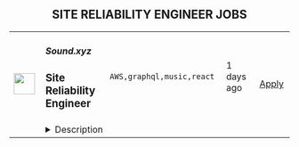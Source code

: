 <div align="center"><h2>SITE RELIABILITY ENGINEER JOBS</h2></div><table><tr>
                <td width="100" height="100" rowspan="2">
                    <img src="https://remotive.com/job/1436512/logo" width="38px" height="auto">
                </td>
                <td width="300">
                    <h5>Sound.xyz</h5>
                    <h3>Site Reliability Engineer</h3>
                </td>
                <td width="300">
                    <code>AWS,graphql,music,react</code>
                </td>
                <td width="200">
                <text>1 days ago</text>
                </td>
                <td width="100" rowspan="2">
                <a href="https://remotive.com/remote-jobs/devops/site-reliability-engineer-1436512" align="right" target="_blank">Apply</a>
                </td>
            </tr>
            <tr>
                <td colspan="3">
                <details><summary>Description</summary>
                <p style="min-height: 1.5em;">Sound is hiring a Site Reliability Engineer to help shape the future of a new music economy that values artists and their music while connecting fans more closely to the music they love.</p>
<p style="min-height: 1.5em;">Sound is a suite of web3-native music and economic tools powering the next generation of artists and their communities. We’re passionate about helping artists capture more value from their art, and connecting fans more closely to the music they love. Since launch, we’ve onboarded over 200 artists (including Snoop Dogg, Pussy Riot, Salem Ilese, RAC, Soulection, and more) and generated over $3.5 million in proceeds that have gone directly to those artists.</p>
<p style="min-height: 1.5em;">As a Site Reliability Engineer, you’ll be responsible for providing a world class experience to our users and artists by detecting and resolving incidents, minimizing outages, and collaborating with product owners to understand user engagement on Sound. We’re looking for a software engineer with a curious mind and the passion to build the next generation of SRE tools and processes within Sound.</p>
<p style="min-height: 1.5em;"> </p>
<div class="h3">What you'll be doing:</div>
<ul style="min-height: 1.5em;">
<li>
<p style="min-height: 1.5em;">Expand and keep customer-facing services available at top performance by maintaining the health of supporting systems</p>
</li>
<li>
<p style="min-height: 1.5em;">Work closely with our engineering team to define best practices and goals around availability and resiliency</p>
</li>
<li>
<p style="min-height: 1.5em;">Act in key response roles during major incidents and participate in the technical review of each incident</p>
</li>
<li>
<p style="min-height: 1.5em;">Contribute to technical design and architecture discussions and decisions as well as technical troubleshooting across our stack</p>
</li>
<li>
<p style="min-height: 1.5em;">Design, build and operate core infrastructure that enables scaling to support hundreds of thousands of concurrent users</p>
</li>
<li>
<p style="min-height: 1.5em;">Setup and perform regular load and stress testing, interpreting the results and leading the implementation of improvements to address bottlenecks, increase resiliency and improve scalability</p>
</li>
<li>
<p style="min-height: 1.5em;">Develop, manage and operate real-time production monitoring, instrumentation and telemetry</p>
</li>
<li>
<p style="min-height: 1.5em;">Ability to operate in a fast paced environment and troubleshoot complex issues quickly while successfully juggling multiple priorities</p>
</li>
</ul>
<p style="min-height: 1.5em;"> </p>
<div class="h3">Who we're looking for:</div>
<ul style="min-height: 1.5em;">
<li>
<p style="min-height: 1.5em;">4+ years of experience in a senior hands-on site/system reliability role</p>
</li>
<li>
<p style="min-height: 1.5em;">Proficiency in TypeScript and GraphQL</p>
</li>
<li>
<p style="min-height: 1.5em;">Experience with building and scaling services using technologies from AWS and CloudFlare</p>
</li>
<li>
<p style="min-height: 1.5em;">Experience deploying and operating EKS services and databases such as Postgres and Redis</p>
</li>
<li>
<p style="min-height: 1.5em;">Ability to participate in an on-call rotation and to work independently with minimal supervision</p>
</li>
<li>
<p style="min-height: 1.5em;">Excellent problem solving skills with a systematic and thorough approach and a bias for action</p>
</li>
<li>
<p style="min-height: 1.5em;">Track record for being able to diagnose problems within complex systems</p>
</li>
</ul>
<p style="min-height: 1.5em;"> </p>
<div class="h3">Nice-to-haves:</div>
<ul style="min-height: 1.5em;">
<li>
<p style="min-height: 1.5em;">Experience with message queues and caching infrastructure at-scale</p>
</li>
<li>
<p style="min-height: 1.5em;">Experience designing and implementing microservices and event-driven architectures</p>
</li>
<li>
<p style="min-height: 1.5em;">Experience with modern frameworks (React, Relay, Next.js)</p>
</li>
<li>
<p style="min-height: 1.5em;">Understanding of Ethereum, Arweave, IPFS architectures</p>
</li>
<li>
<p style="min-height: 1.5em;">History of open source contributions</p>
</li>
</ul>
<p style="min-height: 1.5em;"> </p>
<div class="h3">Benefits at Sound:</div>
<ul style="min-height: 1.5em;">
<li>
<p style="min-height: 1.5em;">We offer top-of-the-line benefits, including health, mental health, dental, and vision insurance.</p>
</li>
<li>
<p style="min-height: 1.5em;">Remote-first teamwork with team and community members around the world</p>
</li>
<li>
<p style="min-height: 1.5em;">Work-from-home/remote office stipend</p>
</li>
<li>
<p style="min-height: 1.5em;">Team offsites for periodic collaborative strategy sessions in person</p>
</li>
<li>
<p style="min-height: 1.5em;">Passionate, supportive team dedicated to learning and growing together in web3</p>
</li>
</ul>
<p style="min-height: 1.5em;"> </p>
<p style="min-height: 1.5em;">Sound is an equal opportunity employer. We do not discriminate based on gender, ethnicity, sexual orientation, religion, age, civil or family status, disability or race.</p>
<img src="https://remotive.com/job/track/1436512/blank.gif?source=public_api" alt=""/>
                </details>
                </td>
            </tr></table>